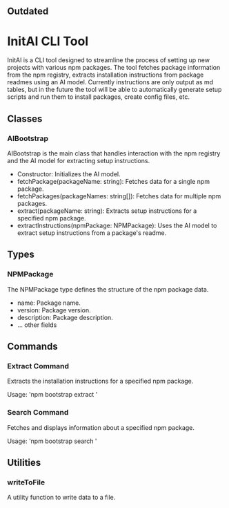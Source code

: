 ## Outdated

# InitAI CLI Tool

InitAI is a CLI tool designed to streamline the process of setting up new projects with various npm packages. The tool fetches package information from the npm registry, extracts installation instructions from package readmes using an AI model. Currently instructions are only output as md tables, but in the future the tool will be able to automatically generate setup scripts and run them to install packages, create config files, etc.

## Classes

### AIBootstrap

AIBootstrap is the main class that handles interaction with the npm registry and the AI model for extracting setup instructions.

- Constructor: Initializes the AI model.
- fetchPackage(packageName: string): Fetches data for a single npm package.
- fetchPackages(packageNames: string[]): Fetches data for multiple npm packages.
- extract(packageName: string): Extracts setup instructions for a specified npm package.
- extractInstructions(npmPackage: NPMPackage): Uses the AI model to extract setup instructions from a package's readme.

## Types

### NPMPackage

The NPMPackage type defines the structure of the npm package data.

- name: Package name.
- version: Package version.
- description: Package description.
- ... other fields

## Commands

### Extract Command

Extracts the installation instructions for a specified npm package.

Usage:
'npm bootstrap extract <package-name>'

### Search Command

Fetches and displays information about a specified npm package.

Usage:
'npm bootstrap search <package-name>'

## Utilities

### writeToFile

A utility function to write data to a file.
